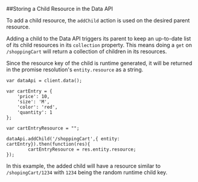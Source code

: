 ##Storing a Child Resource in the Data API

To add a child resource, the `addChild` action is used on the desired parent resource.

Adding a child to the Data API triggers its parent to keep an up-to-date list of its child resources in its
`collection` property. This means doing a `get` on `/shoppingCart` will return a collection of children in its resources.

Since the resource key of the child is runtime generated, it will be returned in the promise resolution's
`entity.resource` as a string.

```
var dataApi = client.data();

var cartEntry = {
    'price': 10,
    'size': 'M',
    'color': 'red',
    'quantity': 1
};

var cartEntryResource = "";

dataApi.addChild('/shoppingCart',{ entity: cartEntry}).then(function(res){
        cartEntryResource = res.entity.resource;
});
```

In this example, the added child will have a resource similar to `/shopingCart/1234` with `1234` being the random
runtime child key.